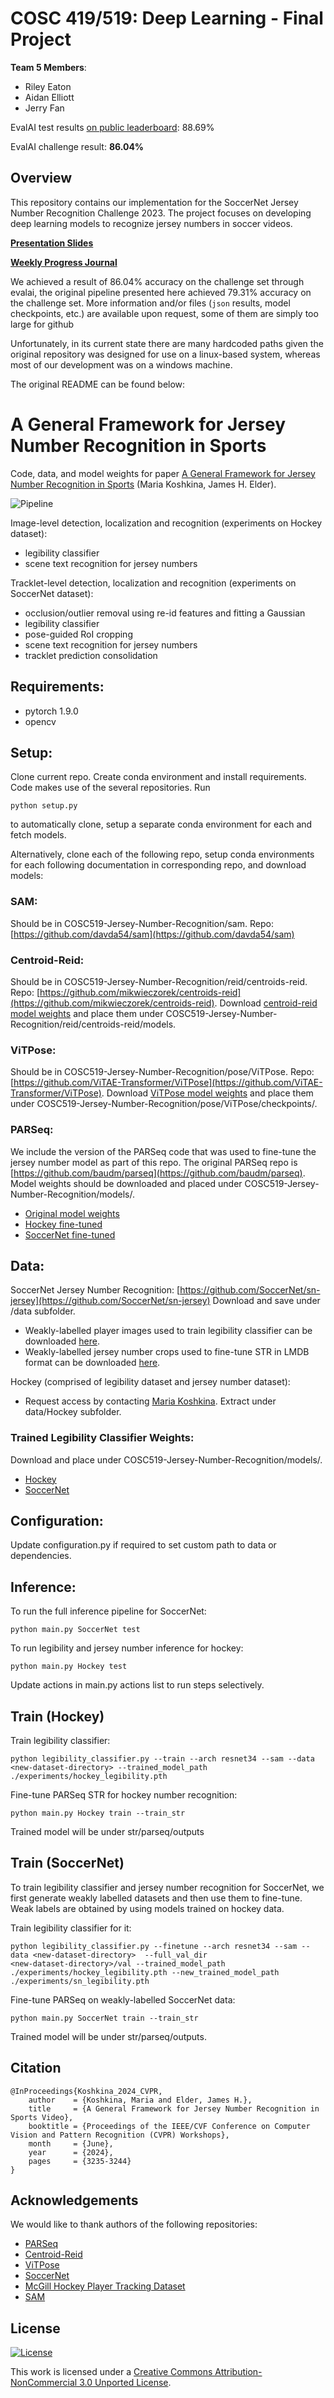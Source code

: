 # COSC 419/519: Deep Learning - Final Project

**Team 5 Members**:

- Riley Eaton
- Aidan Elliott
- Jerry Fan

EvalAI test results [on public leaderboard](https://eval.ai/web/challenges/challenge-page/1952/leaderboard/4625): 88.69%

EvalAI challenge result: **86.04%**

## Overview

This repository contains our implementation for the SoccerNet Jersey Number Recognition Challenge 2023. The project focuses on developing deep learning models to recognize jersey numbers in soccer videos.

**[Presentation Slides](https://docs.google.com/presentation/d/1E6w9ZxSIpjbnsacmmY-_TsmpW2CoBNmIKtT7rU5nqu8/edit?usp=sharing)**

**[Weekly Progress Journal](docs/progress-journal/progress_journal.md)**

We achieved a result of 86.04% accuracy on the challenge set through evalai, the original pipeline presented here achieved 79.31% accuracy on the challenge set. More information and/or files (`json` results, model checkpoints, etc.) are available upon request, some of them are simply too large for github

Unfortunately, in its current state there are many hardcoded paths given the original repository was designed for use on a linux-based system, whereas most of our development was on a windows machine.

The original README can be found below:

# A General Framework for Jersey Number Recognition in Sports

Code, data, and model weights for paper [A General Framework for Jersey Number Recognition in Sports](https://openaccess.thecvf.com/content/CVPR2024W/CVsports/papers/Koshkina_A_General_Framework_for_Jersey_Number_Recognition_in_Sports_Video_CVPRW_2024_paper.pdf) (Maria Koshkina, James H. Elder).

![Pipeline](docs/soccer_pipeline.png)

Image-level detection, localization and recognition (experiments on Hockey dataset):

- legibility classifier
- scene text recognition for jersey numbers

Tracklet-level detection, localization and recognition (experiments on SoccerNet dataset):

- occlusion/outlier removal using re-id features and fitting a Gaussian
- legibility classifier
- pose-guided RoI cropping
- scene text recognition for jersey numbers
- tracklet prediction consolidation

## Requirements:

- pytorch 1.9.0
- opencv

## Setup:

Clone current repo.
Create conda environment and install requirements.
Code makes use of the several repositories. Run

```
python setup.py
```

to automatically clone, setup a separate conda environment for each and fetch models.

Alternatively, clone each of the following repo, setup conda environments for each following documentation in corresponding repo, and download models:

### SAM:

Should be in COSC519-Jersey-Number-Recognition/sam. Repo: [https://github.com/davda54/sam](https://github.com/davda54/sam)

### Centroid-Reid:

Should be in COSC519-Jersey-Number-Recognition/reid/centroids-reid. Repo: [https://github.com/mikwieczorek/centroids-reid](https://github.com/mikwieczorek/centroids-reid).
Download [centroid-reid model weights](https://drive.google.com/file/d/1bSUNpvMfJkvCFOu-TK-o7iGY1p-9BxmO/view?usp=sharing) and place
them under COSC519-Jersey-Number-Recognition/reid/centroids-reid/models.

### ViTPose:

Should be in COSC519-Jersey-Number-Recognition/pose/ViTPose. Repo: [https://github.com/ViTAE-Transformer/ViTPose](https://github.com/ViTAE-Transformer/ViTPose).
Download [ViTPose model weights](https://1drv.ms/u/s!AimBgYV7JjTlgShLMI-kkmvNfF_h?e=dEhGHe) and place
them under COSC519-Jersey-Number-Recognition/pose/ViTPose/checkpoints/.

### PARSeq:

We include the version of the PARSeq code that was used to fine-tune the jersey number model as part of this repo. The original PARSeq repo is [https://github.com/baudm/parseq](https://github.com/baudm/parseq). Model weights should be downloaded and placed under COSC519-Jersey-Number-Recognition/models/.

- [Original model weights](https://drive.google.com/file/d/1AK_GnM6pIYyfIf3tBYSKIyR3Fa3Z46Cx/view?usp=sharing)
- [Hockey fine-tuned](https://drive.google.com/file/d/1FyM31xvSXFRusN0sZH0EWXoHwDfB9WIE/view?usp=sharing)
- [SoccerNet fine-tuned](https://drive.google.com/file/d/1uRln22tlhneVt3P6MePmVxBWSLMsL3bm/view?usp=sharing)

## Data:

SoccerNet Jersey Number Recognition:
[https://github.com/SoccerNet/sn-jersey](https://github.com/SoccerNet/sn-jersey)
Download and save under /data subfolder.

- Weakly-labelled player images used to train legibility classifier can be downloaded [here](https://drive.google.com/file/d/1CmJfUmS_ZudgEiCT14b2CbyMA3nEO_uy/view?usp=sharing).
- Weakly-labelled jersey number crops used to fine-tune STR in LMDB format can be downloaded [here](https://drive.google.com/file/d/1PX8XDF3nNMZAvcjL6M5hurwX78ePAhSs/view?usp=sharing).

Hockey (comprised of legibility dataset and jersey number dataset):

- Request access by contacting [Maria Koshkina](mailto:koshkina@hotmail.com?subject=Hockey). Extract under data/Hockey subfolder.

### Trained Legibility Classifier Weights:

Download and place under COSC519-Jersey-Number-Recognition/models/.

- [Hockey](https://drive.google.com/file/d/1RfxINtZ_wCNVF8iZsiMYuFOP7KMgqgDp/view?usp=sharing)
- [SoccerNet](https://drive.google.com/file/d/18HAuZbge3z8TSfRiX_FzsnKgiBs-RRNw/view?usp=sharing)

## Configuration:

Update configuration.py if required to set custom path to data or dependencies.

## Inference:

To run the full inference pipeline for SoccerNet:

```
python main.py SoccerNet test
```

To run legibility and jersey number inference for hockey:

```
python main.py Hockey test
```

Update actions in main.py actions list to run steps selectively.

## Train (Hockey)

Train legibility classifier:

```
python legibility_classifier.py --train --arch resnet34 --sam --data <new-dataset-directory> --trained_model_path ./experiments/hockey_legibility.pth
```

Fine-tune PARSeq STR for hockey number recognition:

```
python main.py Hockey train --train_str
```

Trained model will be under str/parseq/outputs

## Train (SoccerNet)

To train legibility classifier and jersey number recognition for SoccerNet, we first generate weakly labelled datasets and then use them to fine-tune.
Weak labels are obtained by using models trained on hockey data.

Train legibility classifier for it:

```
python legibility_classifier.py --finetune --arch resnet34 --sam --data <new-dataset-directory>  --full_val_dir
<new-dataset-directory>/val --trained_model_path ./experiments/hockey_legibility.pth --new_trained_model_path ./experiments/sn_legibility.pth
```

Fine-tune PARSeq on weakly-labelled SoccerNet data:

```
python main.py SoccerNet train --train_str
```

Trained model will be under str/parseq/outputs.

## Citation

```
@InProceedings{Koshkina_2024_CVPR,
    author    = {Koshkina, Maria and Elder, James H.},
    title     = {A General Framework for Jersey Number Recognition in Sports Video},
    booktitle = {Proceedings of the IEEE/CVF Conference on Computer Vision and Pattern Recognition (CVPR) Workshops},
    month     = {June},
    year      = {2024},
    pages     = {3235-3244}
}
```

## Acknowledgements

We would like to thank authors of the following repositories:

- [PARSeq](https://github.com/baudm/parseq)
- [Centroid-Reid](https://github.com/mikwieczorek/centroids-reid)
- [ViTPose](https://github.com/ViTAE-Transformer/ViTPose)
- [SoccerNet](https://github.com/SoccerNet/sn-jersey)
- [McGill Hockey Player Tracking Dataset](https://github.com/grant81/hockeyTrackingDataset)
- [SAM](https://github.com/davda54/sam)

## License

[![License](https://i.creativecommons.org/l/by-nc/3.0/88x31.png)](http://creativecommons.org/licenses/by-nc/3.0/)

This work is licensed under a [Creative Commons Attribution-NonCommercial 3.0 Unported License](http://creativecommons.org/licenses/by-nc/3.0/).
